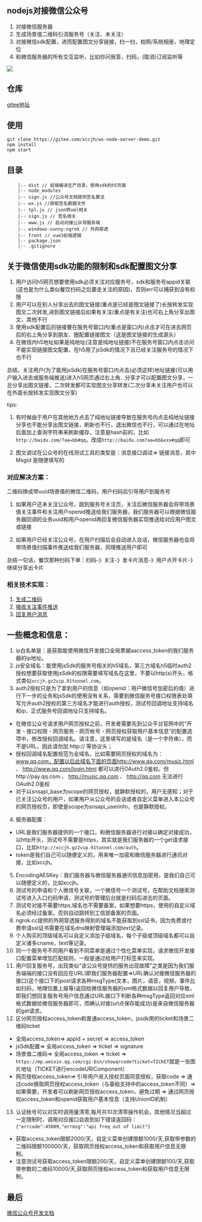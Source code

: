 ## nodejs对接微信公众号

1. 对接微信服务器
2. 生成场景值二维码引流服务号（关注、未关注）
3. 对接微信sdk配置，进而配置图文分享链接，扫一扫，拍照/系统相册，地理定位
4. 和微信服务器的所有交互监听，比如你问我答，扫码，(取消)订阅监听等

![](https://xccjhzjh.oss-cn-hongkong.aliyuncs.com/xccjh-images/wx.jpg)

## 仓库

[gitee地址](https://github.com/leinov/node-weixin-api)

## 使用

```
git clone https://gitee.com/xccjh/wx-node-server-demo.git
npm install
npm start
```

## 目录

```
    |-- dist // 前端编译生产目录，使用sdk的h5页面
    |-- node_modules
    |-- sign.js //公众号文档提供签名算法
    |-- wx.js //获取签名数据文件
    |-- tpl.js // json转xml相关
    |-- sign.js // 签名相关
    |-- www.js // 启动对接公众号服务端
    |-- windows-sunny-ngrok // 外网穿透
    |-- front // vue3前端逻辑 
    |-- package.json
    |-- .gitignore
```

## 关于微信使用sdk功能的限制和sdk配置图文分享

1. 用户访问h5网页想要使用sdk必须关注对应服务号，sdk和服务号appid关联(这也是为什么类似餐饮扫码之后要走关注的原因)，否则err可以捕获到没有权限
2. 用户可以在别人分享出去的图文链接(重点是已经是图文链接了)长按转发实现图文二次转发,进到图文链接后如果有关注(重点是有关注)也可右上角分享出图文，其他不行
3. 使用sdk配置后的链接要在服务号窗口内(重点是窗口内)点击才可在进去网页后的右上角分享到朋友、圈配置链接图文（这是图文链接的生成源头）
4. 在微信内h5地址如果是纯地址(注意是纯地址链接)不在服务号窗口内点击访问不能实现链接图文配置，在h5用了jsSdk的情况下且已经关注服务号的情况下也不行

总结，关注用户(为了能用jsSdk)在服务号窗口内点击(必须这样)地址链接(可以用户输入进去或服务端推送)进入h5网页通过右上角...分享才可以配置图文分享，一旦分享出图文链接，二次转发都可实现图文分享转发(二次分享未关注用户也可以在外面长按转发实现图文分享)

tips: 
1. 有时候由于用户在其他地方点击了纯地址链接导致在服务号内点击纯地址链接分享也不能分享出图文链接，刷新也不行，退出微信也不行，可以通过在地址后面加上查询字符串来刷新缓存，注意是hash前的，比如`http://baidu.com/?aa=bb#qq`，改成`http://baidu.com?aa=bb&xxx#qq`即可

2. 图文调试在公众号的在线测试工具的类型是：消息接口调试=> 链接消息，其中 MsgId 是随便填写的

### 对应解决方案：

二维码换成带uuid场景值的微信二维码，用户扫码后引导用户到服务号

1. 如果用户还未关注公众号，跳到服务号关注页，关注后微信服务器会将带场景值关注事件和关注用户openid推送给我们服务器，我们服务器可以根据微信服务器回调的业务uuid和用户openid再回复微信服务器实现推送给对应用户图文或链接

2. 如果用户已经关注公众号，在用户扫描后会自动进入会话，微信服务器也会将带场景值扫描事件推送给我们服务器，同理推送用户即可

总结一句话，餐饮那种扫码下单：扫码-》关注-》发卡片消息-》用户点开卡片-》继续分享出卡片

### 相关技术实现：

1. [生成二维码](https://developers.weixin.qq.com/doc/offiaccount/Account_Management/Generating_a_Parametric_QR_Code.html)
2. [接收关注事件推送](https://developers.weixin.qq.com/doc/offiaccount/Message_Management/Receiving_event_pushes.html)
3. [回复用户消息](https://developers.weixin.qq.com/doc/offiaccount/Message_Management/Passive_user_reply_message.html#%E5%9B%9E%E5%A4%8D%E5%9B%BE%E6%96%87%E6%B6%88%E6%81%AF)

## 一些概念和信息：
1. ip白名单是：是获取能使用微信开发接口全局票据aaccess_token的我们服务器的ip地址。
2. js安全域名：能使用jsSdk的服务号相关的h5域名，第三方域名h5临时auth2授权想要获取使用jsSdk的权限需要填写域名在这里，不要以http(s)开头，格式类似`xccjh.gz2vip.91tunnel.com`。
3. auth2授权只是为了拿到用户的信息（如openid：用户微信号加密后的值）进行下一步的业务和jsSdk的使用没有关系，需要到微信服务号接口权限表处填写允许auth2授权的第三方域名才能进行auth授权，测试号回调地址支持域名和ip，正式服务号回调地址只支持域名。
  - 在微信公众号请求用户网页授权之前，开发者需要先到公众平台官网中的“开发 - 接口权限 - 网页服务 - 网页帐号 - 网页授权获取用户基本信息”的配置选项中，修改授权回调域名。请注意，这里填写的是域名（是一个字符串），而不是URL，因此请勿加 http:// 等协议头；
  - 授权回调域名配置规范为全域名，比如需要网页授权的域名为：www.qq.com，配置以后此域名下面的页面http://www.qq.com/music.html 、 http://www.qq.com/login.html 都可以进行OAuth2.0鉴权。但http://pay.qq.com 、 http://music.qq.com 、 http://qq.com 无法进行OAuth2.0鉴权
  - 对于以snsapi_base为scope的网页授权，就静默授权的，用户无感知；对于已关注公众号的用户，如果用户从公众号的会话或者自定义菜单进入本公众号的网页授权页，即使是scope为snsapi_userinfo，也是静默授权。
4. 服务器配置：
  - URL是我们服务器提供的一个接口，和微信服务器进行对接以确定对接成功，以http开头，测试号不需要是https，其实就是我们服务器的一个get请求接口，比如`http://xccjh.gz2vip.91tunnel.com/auth`。
  - token是我们自己可以随便定义的，用来唯一加密和微信服务器进行通讯对接，比如xccjh。
5. EncodingAESKey：我们服务器与微信服务器通讯信息加密用，是我们自己可以随便定义的，比如xccjh。
6. 测试号的申请和个人微信号关联，一个微信号一个测试号，在帮助文档搜索测试号进入入口扫码申请，测试号的管理后台就是扫码后进去的页面。
7. 测试号对接不需要https,域名也不需要备案，如果想要https，使用的自定义域名必须经过备案，否则自动跳转到工信部备案的页面。
8. ngrok.cc提供的外网穿透服务得到的域名不能获取到ssl证书，因为免费或付费申请ssl证书需要在域名dns映射管理端添加text记录。
9. 个人购买的顶级域名可以自定义添加子级域名，每个子级或顶级域名都可以自定义诸多cname，text等记录。
10. 同一个服务号不同用户看到不同菜单是通过个性化菜单实现，请求微信开发接口配置菜单增加匹配规则，一般是通过给用户打标签来实现。
11. 用户回复服务号，出现类似“该公众号提供的服务出现故障”之类是因为我们服务端端的接口没有回应在URL(即我们服务器配置=>URL确认对接微信服务器的接口)这个接口下的post请求各种msgType(文本，图片，语音，视频，事件比如扫码，地理位置上报等)返回给微信服务器的xml格式数据以回复用户导致，即我们想回复服务号用户信息通过URL接口下判断各种msgType返回对应xml格式数据给微信服务器即可，而确认对接(url点保存能成功)是来自微信服务器的get请求。
12. 区分网页授权access_token和普通access_token，jssdk用的ticket和场景二维码ticket
  - 全局access_token=> appid + secret => access_token
  - jsSdk配置=> 全局access_token => ticket => signature
  - 场景值二维码=>  全局access_token => ticket => `https://mp.weixin.qq.com/cgi-bin/showqrcode?ticket=TICKET`就是一张图片地址（TICKET进行encodeURIComponent）
  - 网页授权access_token=> 引导用户进入授权页面同意授权，获取code => 通过code换取网页授权access_token（与基础支持中的access_token不同）=> 如果需要，开发者可以刷新网页授权access_token，避免过期 => 通过网页授权access_token和openid获取用户基本信息（支持UnionID机制）
13. 认证帐号可以对实时调用量清零,每月共10次清零操作机会。其他情况当超过一定限制时，调用对应接口会收到如下错误返回码：`{"errcode":45009,"errmsg":"api freq out of limit"}`
  - 获取access_token限额2000/天，自定义菜单创建限额1000/天,获取带参数的二维码限额100000/天，获取网页授权access_token和获取用户信息无限制。
  - 注意测试号获取access_token限额200/天，自定义菜单创建限额100/天,获取带参数的二维码10000/天,获取网页授权access_token和获取用户信息无限制。
  
## 最后

[微信公众号开发文档](https://mp.weixin.qq.com/wiki?t=resource/res_main&id=mp1421140842)

